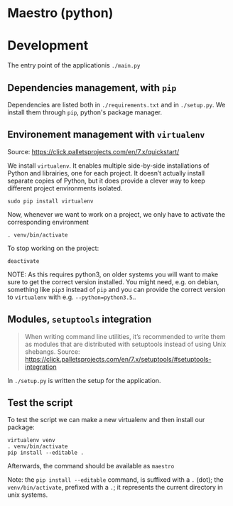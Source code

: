 # Maestro (python)

# Development

The entry point of the applicationis `./main.py`

## Dependencies management, with `pip`

Dependencies are listed both in `./requirements.txt` and in
`./setup.py`.
We install them through `pip`, python's package manager.

## Environement management with `virtualenv`

Source: https://click.palletsprojects.com/en/7.x/quickstart/

We install `virtualenv`. It enables multiple side-by-side
installations of Python and librairies, one for each project. It
doesn’t actually install separate copies of Python, but it does
provide a clever way to keep different project environments
isolated.

`sudo pip install virtualenv`

Now, whenever we want to work on a project, we only have to activate the corresponding environment

`. venv/bin/activate`

To stop working on the project:

`deactivate`

NOTE: As this requires python3, on older systems you will want to make
sure to get the correct version installed. You might need, e.g. on debian,
something like `pip3` instead of `pip` and you can provide the correct
version to `virtualenv` with e.g. `--python=python3.5`..

## Modules, `setuptools` integration

> When writing command line utilities, it’s recommended to write them
> as modules that are distributed with setuptools instead of using Unix
> shebangs.
Source: https://click.palletsprojects.com/en/7.x/setuptools/#setuptools-integration


In `./setup.py` is written the setup for the application.

## Test the script

To test the script we can make a new virtualenv and then install our package:

```
virtualenv venv
. venv/bin/activate
pip install --editable .
```

Afterwards, the command should be available as `maestro`

Note: the `pip install --editable` command, is suffixed with a `.`
(dot); the `venv/bin/activate`, prefixed with a `.`; it represents the
current directory in unix systems.
